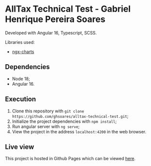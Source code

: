 # AllTax Technical Test - Gabriel Henrique Pereira Soares

Developed with Angular 16, Typescript, SCSS.

Libraries used:
- [ngx-charts](https://github.com/swimlane/ngx-charts)

## Dependencies

- Node 18;
- Angular 16.

## Execution

1. Clone this repository with `git clone https://github.com/ghsoares/alltax-technical-test.git`;
2. Initialize the project dependencies with `npm install`;
3. Run angular server with `ng serve`;
4. View the project in the address `localhost:4200` in the web browser.

## Live view

This project is hosted in Github Pages which can be viewed [here](https://ghsoares.github.io/alltax-technical-test/).